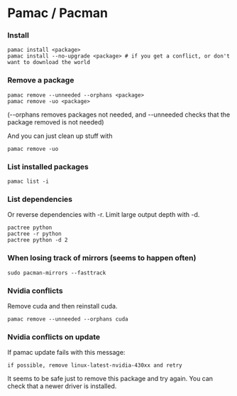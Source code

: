 Pamac / Pacman
==============

### Install

    pamac install <package>
    pamac install --no-upgrade <package> # if you get a conflict, or don't want to download the world

### Remove a package

    pamac remove --unneeded --orphans <package>
    pamac remove -uo <package>

(--orphans removes packages not needed, and --unneeded checks that the package removed is not needed)

And you can just clean up stuff with

    pamac remove -uo

### List installed packages

    pamac list -i

### List dependencies

Or reverse dependencies with -r. Limit large output depth with -d.

    pactree python
    pactree -r python
    pactree python -d 2

### When losing track of mirrors (seems to happen often)

    sudo pacman-mirrors --fasttrack

### Nvidia conflicts

Remove cuda and then reinstall cuda.

    pamac remove --unneeded --orphans cuda

### Nvidia conflicts on update

If pamac update fails with this message:

    if possible, remove linux-latest-nvidia-430xx and retry

It seems to be safe just to remove this package and try again. You can check that a newer driver is installed.
